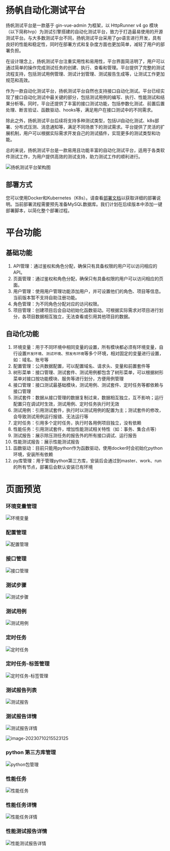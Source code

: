 #  扬帆自动化测试平台



扬帆测试平台是一款基于 gin-vue-admin 为框架，以 HttpRunner v4 go 模块（以下简称hrp）为测试引擎搭建的自动化测试平台，致力于打造最易使用的开源测试平台。与大多数测试平台不同，扬帆测试平台采用了go语言进行开发，具有良好的性能和稳定性，同时在部署方式和复杂度方面也更加简单，减轻了用户的部署负担。

在设计理念上，扬帆测试平台注重实用性和易用性，平台界面简洁明了，用户可以通过简单的操作完成测试任务的创建、执行、查看和管理。平台提供了完整的测试流程支持，包括测试用例管理、测试计划管理、测试报告生成等，让测试工作更加规范和高效。

作为一款自动化测试平台，扬帆测试平台自然也支持接口自动化测试。平台已经实现了接口自动化测试中最关键的部分，包括测试用例的编写、执行、性能测试和结果分析等。同时，平台还提供了丰富的接口测试功能，包括参数化测试、前置后置处理、断言验证、函数驱动、hooks等，满足用户在接口测试中的不同需求。

除此之外，扬帆测试平台后续将支持多种测试类型，包括UI自动化测试、k8s部署、分布式压测、消息通知等，满足不同场景下的测试需求。平台提供了灵活的扩展机制，用户可以根据实际需求开发自己的测试插件，实现更多的测试类型和功能。

总的来说，扬帆测试平台是一款易用且功能丰富的自动化测试平台，适用于各类软件测试工作，为用户提供高效的测试支持，助力测试工作的顺利进行。

![扬帆测试平台架构图](http://qiniu.yangfan.gd.cn/markdown/%E6%89%AC%E5%B8%86%E6%B5%8B%E8%AF%95%E5%B9%B3%E5%8F%B0%E6%9E%B6%E6%9E%84%E5%9B%BE.jpg)

## 部署方式

您可以使用Docker和Kubernetes（K8s）。请查看[部署文档](./deploy.md)以获取详细的部署说明。当前部署流程需要预先准备MySQL数据库。我们计划在后续版本中添加一键部署脚本，以简化整个部署过程。



# 平台功能

## 基础功能

1. API管理：通过鉴权和角色分配，确保只有具备权限的用户可以访问相应的API。
2. 页面管理：通过鉴权和角色分配，确保只有具备权限的用户可以访问相应的页面。
3. 用户管理：使用用户管理功能添加用户，并可设置他们的角色、项目等信息。当前版本暂不支持自助注册功能。
4. 角色管理：为不同角色分配对应的访问权限。
5. 项目管理：创建项目后会自动初始化函数驱动。可根据实际需求对项目进行划分，各项目数据相互独立，无法查看或引用其他项目的数据。

## 自动化功能

1. 环境变量：用于不同环境中相同变量的设置，所有模块都必须有环境变量，自行设置`开发环境`、`测试环境`、`预发布环境`等多个环境，相对固定的变量进行设置，如：域名、账号等
2. 配置管理：公共数据配置，可以配置域名、请求头、变量和前置套件等
3. 树形菜单：接口管理、测试套件、测试用例都包含了树形菜单，可以根据树形菜单对接口按功能模块、服务等进行划分，方便用例管理
4. 接口管理：接口测试最基础模块，测试用例、测试套件、定时任务等都依赖与接口管理
5. 测试套件：数据从接口管理的数据复制过来，数据相互独立，互不影响；运行配置只在调试时生效，测试用例、定时任务执行时无效
6. 测试用例：引用测试套件，执行时以测试用例的配置为主；测试套件的修改，会导致测试用例运行报错、无法运行等
7. 定时任务：引用多个定时任务，执行时各用例项目独立，没有依赖
8. 性能任务：引用测试套件，增加性能测试相关特性（如：事务、集合点等）
9. 测试报告：展示除压测任务的报告外的所有接口调试、运行报告
10. 性能测试报告：展示性能测试报告
11. 函数驱动：目前只能用python作为函数驱动，使用docker时会初始化python环境，安装所有依赖
12. py库管理：用于管理python第三方库，安装后会通过到master、work、run的所有节点，部署后会默认安装已有环境

# 页面预览

### 环境变量管理

![环境变量](http://qiniu.yangfan.gd.cn/markdown/image-20230706103232835.png)

### 配置管理

![配置管理](http://qiniu.yangfan.gd.cn/markdown/image-20230706103301861.png)

### 接口管理

![接口管理](http://qiniu.yangfan.gd.cn/markdown/image-20230706103324932.png)

### 测试步骤

![测试步骤](http://qiniu.yangfan.gd.cn/markdown/image-20230710214256760.png)

### 测试用例

![测试用例](http://qiniu.yangfan.gd.cn/markdown/image-20230710214315331.png)

### 定时任务

![定时任务](http://qiniu.yangfan.gd.cn/markdown/image-20230710214332669.png)

### 定时任务-标签管理

![定时任务-标签管理](http://qiniu.yangfan.gd.cn/markdown/image-20230710214416134.png)

### 测试报告列表

![测试报告](http://qiniu.yangfan.gd.cn/markdown/image-20230710215435068.png)

### 测试报告详情

![测试报告详情](http://qiniu.yangfan.gd.cn/markdown/image-20230710215510007.png)

![image-20230710215523125](http://qiniu.yangfan.gd.cn/markdown/image-20230710215523125.png)

### python 第三方库管理

![python包管理](http://qiniu.yangfan.gd.cn/markdown/image-20230711193741088.png)

### 性能任务

![性能任务](http://qiniu.yangfan.gd.cn/markdown/image-20230711163010339.png)

### 性能任务详情

![性能任务详情](http://qiniu.yangfan.gd.cn/markdown/image-20230711163030903.png)

### 性能测试报告详情

![性能测试报告详情](http://qiniu.yangfan.gd.cn/markdown/image-20230711163104716.png)